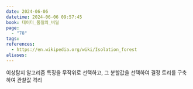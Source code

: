 ```yaml
---
date: 2024-06-06
datetime: 2024-06-06 09:57:45
book: 데이터_품질의_비밀
page:
  - "78"
tags: 
references:
  - https://en.wikipedia.org/wiki/Isolation_forest
aliases:
---
```


이상탐지 알고리즘
특징을 무작위로 선택하고, 그 분할값을 선택하여 결정 트리를 구축하여 관찰값 격리